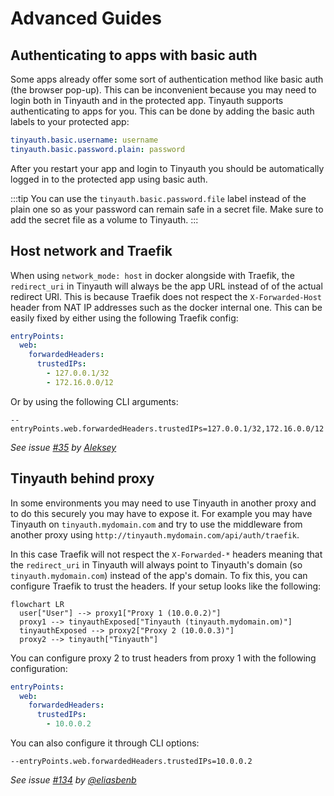 # Advanced Guides

## Authenticating to apps with basic auth

Some apps already offer some sort of authentication method like basic auth (the browser pop-up). This can be inconvenient because you may need to login both in Tinyauth and in the protected app. Tinyauth supports authenticating to apps for you. This can be done by adding the basic auth labels to your protected app:

```yaml
tinyauth.basic.username: username
tinyauth.basic.password.plain: password
```

After you restart your app and login to Tinyauth you should be automatically logged in to the protected app using basic auth.

:::tip
You can use the `tinyauth.basic.password.file` label instead of the plain one so as your password can remain safe in a secret file. Make sure to add the secret file as a volume to Tinyauth.
:::

## Host network and Traefik

When using `network_mode: host` in docker alongside with Traefik, the `redirect_uri` in Tinyauth will always be the app URL instead of of the actual redirect URI. This is because Traefik does not respect the `X-Forwarded-Host` header from NAT IP addresses such as the docker internal one. This can be easily fixed by either using the following Traefik config:

```yaml
entryPoints:
  web:
    forwardedHeaders:
      trustedIPs:
        - 127.0.0.1/32
        - 172.16.0.0/12
```

Or by using the following CLI arguments:

```shellscript
--entryPoints.web.forwardedHeaders.trustedIPs=127.0.0.1/32,172.16.0.0/12
```

_See issue [#35](https://github.com/steveiliop56/tinyauth/issues/35) by [Aleksey](https://github.com/liveder)_

## Tinyauth behind proxy

In some environments you may need to use Tinyauth in another proxy and to do this securely you may have to expose it. For example you may have Tinyauth on `tinyauth.mydomain.com` and try to use the middleware from another proxy using `http://tinyauth.mydomain.com/api/auth/traefik`.

In this case Traefik will not respect the `X-Forwarded-*` headers meaning that the `redirect_uri` in Tinyauth will always point to Tinyauth's domain (so `tinyauth.mydomain.com`) instead of the app's domain. To fix this, you can configure Traefik to trust the headers. If your setup looks like the following:

```mermaid
flowchart LR
  user["User"] --> proxy1["Proxy 1 (10.0.0.2)"]
  proxy1 --> tinyauthExposed["Tinyauth (tinyauth.mydomain.om)"]
  tinyauthExposed --> proxy2["Proxy 2 (10.0.0.3)"]
  proxy2 --> tinyauth["Tinyauth"]
```

You can configure proxy 2 to trust headers from proxy 1 with the following configuration:

```yaml
entryPoints:
  web:
    forwardedHeaders:
      trustedIPs:
        - 10.0.0.2
```

You can also configure it through CLI options:

```shellscript
--entryPoints.web.forwardedHeaders.trustedIPs=10.0.0.2
```

_See issue [#134](https://github.com/steveiliop56/tinyauth/issues/134#issuecomment-2848793841) by [@eliasbenb](https://github.com/eliasbenb)_
